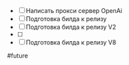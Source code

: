 - [ ] Написать прокси сервер  OpenAi
- [ ] Подготовка билда к релизу 
- [ ] Подготовка билда к релизу V2
- [ ] 
- [ ] Подготовка билда к релизу V8

#future 
